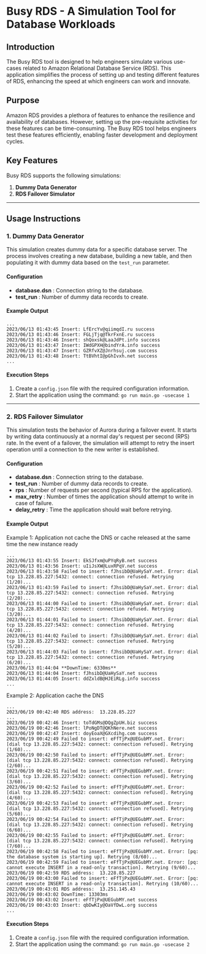 # Busy RDS - A Simulation Tool for Database Workloads

## Introduction
The Busy RDS tool is designed to help engineers simulate various use-cases related to Amazon Relational Database Service (RDS). This application simplifies the process of setting up and testing different features of RDS, enhancing the speed at which engineers can work and innovate.

## Purpose
Amazon RDS provides a plethora of features to enhance the resilience and availability of databases. However, setting up the pre-requisite activities for these features can be time-consuming. The Busy RDS tool helps engineers test these features efficiently, enabling faster development and deployment cycles.

## Key Features
Busy RDS supports the following simulations:

1. **Dummy Data Generator** 
2. **RDS Failover Simulator**

---

## Usage Instructions

### 1. Dummy Data Generator
This simulation creates dummy data for a specific database server. The process involves creating a new database, building a new table, and then populating it with dummy data based on the `test_run` parameter.

#### Configuration
- **database.dsn** : Connection string to the database.
- **test_run** : Number of dummy data records to create.

#### Example Output
```
...
2023/06/13 01:43:45 Insert: LfErcYv@qiimqdI.ru success
2023/06/13 01:43:46 Insert: FGLjTjq@TkrFxnE.ru success
2023/06/13 01:43:46 Insert: shQoxsk@LaaJdPt.info success
2023/06/13 01:43:47 Insert: IWdGPXH@bindYrA.info success
2023/06/13 01:43:47 Insert: GZRfvXZ@Jnrhsuj.com success
2023/06/13 01:43:48 Insert: TtBVhtI@pGhIvxh.net success
...
```

#### Execution Steps
1. Create a `config.json` file with the required configuration information.
2. Start the application using the command: ```go run main.go -usecase 1```

---

### 2. RDS Failover Simulator
This simulation tests the behavior of Aurora during a failover event. It starts by writing data continuously at a normal day's request per second (RPS) rate. In the event of a failover, the simulation will attempt to retry the insert operation until a connection to the new writer is established.

#### Configuration
- **database.dsn** : Connection string to the database.
- **test_run** : Number of dummy data records to create.
- **rps** : Number of requests per second (typical RPS for the application).
- **max_retry** : Number of times the application should attempt to write in case of failure.
- **delay_retry** : Time the application should wait before retrying.

#### Example Output
Example 1: Application not cache the DNS or cache released at the same time the new instance ready
```
...
2023/06/13 01:43:55 Insert: EkSJfxm@uPYqRyB.net success
2023/06/13 01:43:56 Insert: uIiJsXW@LuxRPqV.net success
2023/06/13 01:43:58 Failed to insert: fJhsibD@UaHySaY.net. Error: dial tcp 13.228.85.227:5432: connect: connection refused. Retrying (1/20)...
2023/06/13 01:43:59 Failed to insert: fJhsibD@UaHySaY.net. Error: dial tcp 13.228.85.227:5432: connect: connection refused. Retrying (2/20)...
2023/06/13 01:44:00 Failed to insert: fJhsibD@UaHySaY.net. Error: dial tcp 13.228.85.227:5432: connect: connection refused. Retrying (3/20)...
2023/06/13 01:44:01 Failed to insert: fJhsibD@UaHySaY.net. Error: dial tcp 13.228.85.227:5432: connect: connection refused. Retrying (4/20)...
2023/06/13 01:44:02 Failed to insert: fJhsibD@UaHySaY.net. Error: dial tcp 13.228.85.227:5432: connect: connection refused. Retrying (5/20)...
2023/06/13 01:44:03 Failed to insert: fJhsibD@UaHySaY.net. Error: dial tcp 13.228.85.227:5432: connect: connection refused. Retrying (6/20)...
2023/06/13 01:44:04 **DownTime: 6330ms**
2023/06/13 01:44:04 Insert: fJhsibD@UaHySaY.net success
2023/06/13 01:44:05 Insert: ddZxldB@HJEiRLg.info success
...
```
Example 2: Application cache the DNS
```
...
2023/06/19 00:42:40 RDS address:  13.228.85.227
...
2023/06/19 00:42:46 Insert: toTdGMs@DQgZpUH.biz success
2023/06/19 00:42:46 Insert: lPoNgDT@QKhNere.net success
2023/06/19 00:42:47 Insert: doyEoaX@GXcdihg.com success
2023/06/19 00:42:49 Failed to insert: eFfTjPx@UEGubMY.net. Error: [dial tcp 13.228.85.227:5432: connect: connection refused]. Retrying (1/60)...
2023/06/19 00:42:50 Failed to insert: eFfTjPx@UEGubMY.net. Error: [dial tcp 13.228.85.227:5432: connect: connection refused]. Retrying (2/60)...
2023/06/19 00:42:51 Failed to insert: eFfTjPx@UEGubMY.net. Error: [dial tcp 13.228.85.227:5432: connect: connection refused]. Retrying (3/60)...
2023/06/19 00:42:52 Failed to insert: eFfTjPx@UEGubMY.net. Error: [dial tcp 13.228.85.227:5432: connect: connection refused]. Retrying (4/60)...
2023/06/19 00:42:53 Failed to insert: eFfTjPx@UEGubMY.net. Error: [dial tcp 13.228.85.227:5432: connect: connection refused]. Retrying (5/60)...
2023/06/19 00:42:54 Failed to insert: eFfTjPx@UEGubMY.net. Error: [dial tcp 13.228.85.227:5432: connect: connection refused]. Retrying (6/60)...
2023/06/19 00:42:55 Failed to insert: eFfTjPx@UEGubMY.net. Error: [dial tcp 13.228.85.227:5432: connect: connection refused]. Retrying (7/60)...
2023/06/19 00:42:58 Failed to insert: eFfTjPx@UEGubMY.net. Error: [pq: the database system is starting up]. Retrying (8/60)...
2023/06/19 00:42:59 Failed to insert: eFfTjPx@UEGubMY.net. Error: [pq: cannot execute INSERT in a read-only transaction]. Retrying (9/60)...
2023/06/19 00:42:59 RDS address:  13.228.85.227
2023/06/19 00:43:00 Failed to insert: eFfTjPx@UEGubMY.net. Error: [pq: cannot execute INSERT in a read-only transaction]. Retrying (10/60)...
2023/06/19 00:43:01 RDS address:  13.251.145.43
2023/06/19 00:43:02 DownTime: 13303ms
2023/06/19 00:43:02 Insert: eFfTjPx@UEGubMY.net success
2023/06/19 00:43:03 Insert: qbDwKIy@OaVfDwL.org success
...
```

#### Execution Steps
1. Create a `config.json` file with the required configuration information.
2. Start the application using the command: ```go run main.go -usecase 2```
